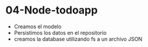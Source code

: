 # 04-Node-todoapp
* Creamos el modelo
* Persistimos los datos en el repositorio
* creamos la database utilizando fs a un archivo JSON
